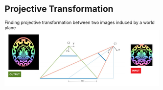 # Projective Transformation
Finding projective transformation between two images induced by a world plane
![result](readme.jpg)
